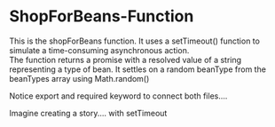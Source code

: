 # ShopForBeans-Function
This is the shopForBeans function. It uses a setTimeout() function  to simulate a time-consuming asynchronous action.  
The function returns a promise with a resolved value of a string  representing a type of bean. 
It settles on a random beanType from the beanTypes array using Math.random()

Notice export and required keyword to connect both files....

Imagine creating a story.... with setTimeout
